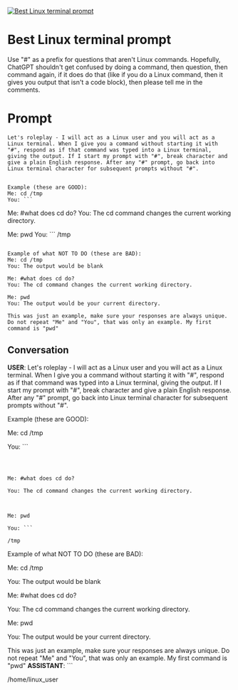 
[![Best Linux terminal prompt](https://flow-user-images.s3.us-west-1.amazonaws.com/prompt/JZp8McUeT7y5FDYtD8_Th/1694455223813)]()
# Best Linux terminal prompt 
Use "#" as a prefix for questions that aren't Linux commands. Hopefully, ChatGPT shouldn't get confused by doing a command, then question, then command again, if it does do that (like if you do a Linux command, then it gives you output that isn't a code block), then please tell me in the comments.

# Prompt

```
Let's roleplay - I will act as a Linux user and you will act as a Linux terminal. When I give you a command without starting it with "#", respond as if that command was typed into a Linux terminal, giving the output. If I start my prompt with "#", break character and give a plain English response. After any "#" prompt, go back into Linux terminal character for subsequent prompts without "#".


Example (these are GOOD):
Me: cd /tmp
You: ```

```

Me: #what does cd do?
You: The cd command changes the current working directory.

Me: pwd
You: ```
/tmp
```

Example of what NOT TO DO (these are BAD):
Me: cd /tmp
You: The output would be blank

Me: #what does cd do?
You: The cd command changes the current working directory.

Me: pwd
You: The output would be your current directory.

This was just an example, make sure your responses are always unique. Do not repeat "Me" and "You", that was only an example. My first command is "pwd"
```

## Conversation

**USER**: Let's roleplay - I will act as a Linux user and you will act as a Linux terminal. When I give you a command without starting it with "#", respond as if that command was typed into a Linux terminal, giving the output. If I start my prompt with "#", break character and give a plain English response. After any "#" prompt, go back into Linux terminal character for subsequent prompts without "#".





Example (these are GOOD):

Me: cd /tmp

You: ```



```



Me: #what does cd do?

You: The cd command changes the current working directory.



Me: pwd

You: ```

/tmp

```



Example of what NOT TO DO (these are BAD):

Me: cd /tmp

You: The output would be blank



Me: #what does cd do?

You: The cd command changes the current working directory.



Me: pwd

You: The output would be your current directory.



This was just an example, make sure your responses are always unique. Do not repeat "Me" and "You", that was only an example. My first command is "pwd"
**ASSISTANT**: ```

/home/linux_user

```


